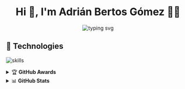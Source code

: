 <!--
##########################################################################################################
##########################################################################################################
##########################################################################################################


    ######                                                             #####
    ########                                                           #######                     
    ###  ####                                                          ##    ##                                            
    ###    ###                                                         ##    ###
    ###    ###  ###   ###  #########  ###   ###  ##     ##  ###   ###  ##     ###   ######    ###   ###
    ###    ###  ###   ###  #########  ###   ###  ##    ##   ###   ###  ##     ###  ########   ###   ###
    ###   ####  ###   ###  #########  ###   ###  ##   ##    ###   ###  ##     ###  ##    ###  ###   ###
    ########    ###   ###  ## ### ##  ###   ###  ##  ##     ###   ###  ##     ###  ##     ##  ###   ### 
    #######     ###   ###  ## ### ##  ###   ###  #####      ###   ###  ##     ###  ##     ##  ###   ###
    ###         ###   ###  ## ### ##  ###   ###  #####      ###   ###  ##     ###  #########  ###   ### 
    ###         ###   ###  ## ### ##  ###   ###  ######      ########  ##     ##   ##         ###   ###
    ###         ###   ###  ## ### ##  ###   ###  ##  ###          ###  ##    ###   ##          ##   ## 
    ###         ###   ###  ## ### ##  ###   ###  ##   ###         ###  ##   ###    ###   ###   ### ###    
    ###         #########  ## ### ##  #########  ##    ###        ###  #######      #######     #####  
    ###           #####    ## ### ##    #####    ##     ###       ###  ######         ###        ###
                                                                 ###     
                                                              ####


##########################################################################################################
##########################################################################################################
##########################################################################################################
-->

<!-- Readme Typing SVG - https://github.com/denvercoder1/readme-typing-svg -->

<h1 align="center">Hi 👋, I'm Adrián Bertos Gómez 👨‍💻</h1>
<div align="center">

![typing svg](https://readme-typing-svg.demolab.com?font=Roboto&size=30&pause=1000&color=82aaff&width=435&lines=PumukyDev;Open-Source+Enthusiast;Cybersecurity;Firefox+❤️;AI+Research+Interested;Automation+Seeker;Privacy;Network+Config+Tinkerer)
    
</div>

## 🔧 Technologies

![skills](https://skillicons.dev/icons?i=html,css,js,php,git,bash,arch&theme=dark)

<details>
    <summary>🏆 <b>GitHub Awards</b></summary><br/>

<div>
 
 ![trophy](https://github-profile-trophy.vercel.app/?username=PumukyDev&title=Stars,Followers,Commits&no-bg=true&no-frame=true&theme=discord)
 
</div>

</details>

<details>
    <summary>📊 <b>GitHub Stats</b></summary><br/>


<table style="border:none;margin:0 auto">
  <tr style="border:none;">
    <td style="border:none;"><a target="_blank" href="https://github.com/anuraghazra/github-readme-stats"><img src="https://github-readme-stats.vercel.app/api?username=PumukyDev&include_all_commits=true&count_private=true&show_icons=true&theme=blueberry-duo&title_color=89ddff&text_color=82aaff&bg_color=0000&ring_color=82aaff&hide_border=true&border_radius=2.9&number_format=long&custom_title=PumukyDev%27s%20Github%20Stats" alt="My Stats"/></a></td>
    <td style="border:none;"><a target="_blank" href="https://github.com/DenverCoder1/github-readme-streak-stats"><img src="https://streak-stats.demolab.com?user=PumukyDev&theme=blueberry-duo&hide_border=true&border_radius=2.9&date_format=j%20M%5B%20Y%5D&hide_longest_streak=true)](https://git.io/streak-stats" alt="My Streak"/></a></td>
  </tr>
</table>

</details>

<!--
<a href="https://git.io/typing-svg"><img src="https://readme-typing-svg.demolab.com?font=Fira+Code&pause=1000&width=435&lines==>" alt="Typing SVG" /></a>
-->

